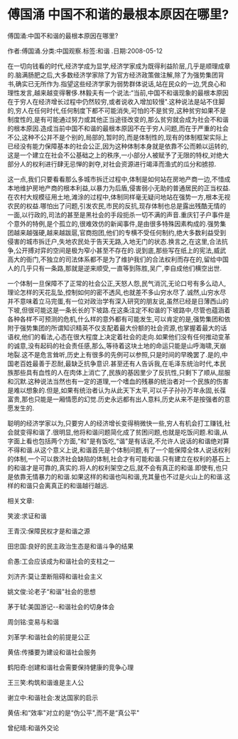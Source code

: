 # 傅国涌  中国不和谐的最根本原因在哪里?    
    
傅国涌:中国不和谐的最根本原因在哪里?    
作者:傅国涌.分类:中国观察.标签:和谐 .日期:2008-05-12    
在一切向钱看的时代,经济学成为显学,经济学家成为既得利益阶层,几乎是顺理成章的.脑满肠肥之后,大多数经济学家除了为官方经济政策做注解,除了为强势集团背书,确实已无所作为.指望这些经济学家为弱势群体说话,站在民众的一边,凭良心和理性发言,越来越变得奢侈.林毅夫有一个说法:“当前,中国不和谐现象的最根本原因在于穷人在经济增长过程中仍然较穷,或者说收入增加较慢".这种说法是站不住脚的,穷人在任何时代,任何制度下都不可能消失,可怕的不是贫穷,这种贫穷如果不是制度性的,是有可能通过努力或其他正当途径改变的,那么贫穷就会成为社会不和谐的根本原因.造成当前中国不和谐的最根本原因不在于穷人问题,而在于严重的社会不公,这种不公并不是个别的,局部的,暂时的,而是体制性的,现有的体制框架实际上已经没有能力保障基本的社会公正,因为这种体制本身就是依靠不公而赖以运转的,这是一个建立在社会不公基础之上的秩序,一小部分人被赋予了无限的特权,对绝大部分人的权利进行肆无忌惮的剥夺,对社会资源进行竭泽而渔式的瓜分和掳掠.    
这一点,我们只要看看那么多城市拆迁过程中,体制是如何站在房地产商一边,不惜成本地维护房地产商的根本利益,以暴力为后盾,侵害弱小无助的普通居民的正当权益.在农村大规模征用土地,滩涂的过程中,体制同样毫无疑问地站在强势一方,根本无视农民的权益.哪怕出了问题,引发农民,市民的反抗,现存体制也总是露出残酷无情的一面,以行政的,司法的甚至是黑社会的手段扼杀一切不满的声音.重庆钉子户事件是个意外的特例,是个孤立的,很难效仿的新闻事件,是由很多特殊因素构成的.强势集团越来越强硬,越来越跋扈,官商抱团,他们的专横不受任何制约,绝大多数利益受到侵害的城市拆迁户,失地农民处于告天无路,入地无门的状态.换言之,在这里,合法抗争,公开搏对弈的空间是极为窄小甚至不存在的.说到底,那些写在纸上的宪法,威武高大的衙门,不独立的司法体系都不是为了维护我们的合法权利而存在的,留给中国人的几乎只有一条路,那就是逆来顺受,一直等到陈胜,吴广,李自成他们横空出世.    
一个体制一旦保障不了正常的社会公正,天怒人怨,民气消沉,无论口号有多么动人,理论怎样的天花乱坠,控制如何的密不透风,也就差不多山穷水尽了.诚然,山穷水尽并不意味着立马完蛋,有一位对政治学有深入研究的朋友说,虽然已经是日薄西山的下坡,但很可能这是一条长长的下坡路.在这条注定不和谐的下坡路中,尽管也蕴涵着各种各样不可预测的危机,什么样的意外都有可能发生,可以肯定的是,强势集团和依附于强势集团的所谓知识精英不仅支配着最大份额的社会资源,也掌握着最大的话语权,他们的看法,心态在很大程度上决定着社会的走向.如果他们没有任何推动变革的诚意,没有起码的社会责任感,那么,等待着这块土地的命运只能是山呼海啸,天崩地裂.这不是危言耸听,历史上有很多的先例可以参照,只是时间的早晚罢了.是的,中国老百姓最善于忍耐,最缺乏抗争意识.甚至还有人告诉我,在毛泽东统治时代,本民族那些具有血性的人在肉体上消亡了,民族的基因里少了反抗性,只剩下了顺从,屈服和沉默.这种说法当然也有一定的道理,一个嗜血的残暴的统治者对一个民族的伤害是难以想象的.但是,如果有统治者认为从此天下太平,可以子子孙孙万年永固,长葆富贵,那也只能是一厢情愿的幻觉.历史永远都有出人意料,历史从来不是按强者的意愿发生的.    
聪明的经济学家以为,只要穷人的经济增长变得稍微快一些,穷人有机会打工赚钱,社会就变得和谐了.很明显,他将和谐问题简化成了贫困问题,也就是吃饭问题.和谐,从字面上看也包括两个方面,“和"是有饭吃,“谐"是有话说,不允许人说话的和谐绝对算不得和谐.从这个意义上说,和谐首先是个体制问题,有了一个能保障全体人说话权利的体制,一个可以救济社会缺陷的体制,社会才有可能和谐.只有建立在权利的基石上的和谐才是可靠的,真实的.将人的权利架空之后,就不会有真正的和谐.即使有,也只是依靠无情暴力的和谐.如果这样的和谐也叫和谐,充其量也不过是火山上的和谐.这样的和谐只会离真正的和谐越行越远.    
    
相关文章:    
笑波:求证和谐    
王青汉:保障民权才是和谐之源    
田忠国:良好的民主政治生态是和谐斗争的结果    
俞愚:工会应该成为和谐社会的支柱之一    
刘济齐:莫让垄断阻碍和谐社会主义    
姚文俊:论老子“和谐"社会的思想    
茅于轼:美国游记--和谐社会的切身体会    
周剑铭:变易与和谐    
刘革学:和谐社会的前提是公正    
黄佶:传播要为建设和谐社会服务    
鹤阳奇:创建和谐社会需要保持健康的竞争心理    
王三笑:构筑和谐谁是主人公    
谢立中:和谐社会:发达国家的启示    
黄佶:和“效率"对立的是“伪公平",而不是“真公平"    
曾纪晴:和谐外交论